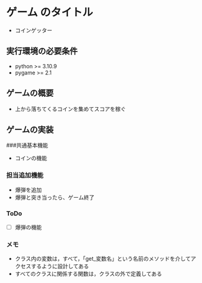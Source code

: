 # ゲーム のタイトル
* コインゲッター

## 実行環境の必要条件
* python >= 3.10.9
* pygame >= 2.1

## ゲームの概要
* 上から落ちてくるコインを集めてスコアを稼ぐ

## ゲームの実装
###共通基本機能
* コインの機能

### 担当追加機能
* 爆弾を追加
* 爆弾と突き当ったら、ゲーム終了 

### ToDo
- [ ] 爆弾の機能

### メモ
* クラス内の変数は，すべて，「get_変数名」という名前のメソッドを介してアクセスするように設計してある
* すべてのクラスに関係する関数は，クラスの外で定義してある